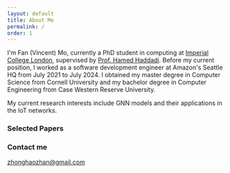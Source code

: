 ```yaml
---
layout: default
title: About Me
permalink: /
order: 1
---
```


I'm Fan (Vincent) Mo, currently a PhD student in computing at [Imperial College London](https://en.wikipedia.org/wiki/Imperial_College_London), supervised by [Prof. Hamed Haddadi](https://haddadi.github.io/). Before my current position, I worked as a software development engineer at Amazon's Seattle HQ from July 2021 to July 2024. I obtained my master degree in Computer Science from Cornell University and my bachelor degree in Computer Engineering from Case Western Reserve University.

My current research interests include GNN models and their applications in the IoT networks.

### Selected Papers


### Contact me

[zhonghaozhan@gmail.com](mailto:zhonghaozhan@gmail.com)
